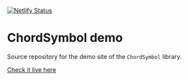 [![Netlify Status](https://api.netlify.com/api/v1/badges/e478cd0e-61b1-4b30-8af4-aba6430ead1d/deploy-status)](https://app.netlify.com/sites/chord-symbol/deploys)

# ChordSymbol demo

Source repository for the demo site of the `ChordSymbol` library.

[Check it live here](https://chord-symbol.netlify.app/)
